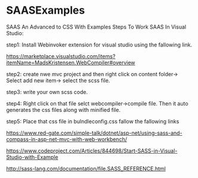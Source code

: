 # SAASExamples
SAAS An Advanced to CSS With Examples
Steps To Work SAAS In Visual Studio:

step1: Install Webinvoker extension for visual studio using the fallowing link.

https://marketplace.visualstudio.com/items?itemName=MadsKristensen.WebCompiler#overview

step2: create nwe mvc project and then right click on content folder-> Select add new item-> select the scss file.

step3: write your own scss code.

step4: Right click on that file selct webcompiler->compile file. Then it auto generates the css files along with minified file.

step5: Place that css file in bulndleconfig.css
fallow the fallowing links

https://www.red-gate.com/simple-talk/dotnet/asp-net/using-sass-and-compass-in-asp-net-mvc-with-web-workbench/

https://www.codeproject.com/Articles/844698/Start-SASS-in-Visual-Studio-with-Example

http://sass-lang.com/documentation/file.SASS_REFERENCE.html
